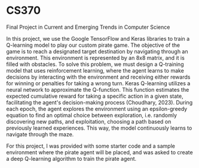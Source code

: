 # CS370
Final Project in Current and Emerging Trends in Computer Science

In this project, we use the Google TensorFlow and Keras libraries to train a Q-learning model to play our custom pirate game. The objective of the game is to reach a designated target destination by navigating through an environment. This environment is represented by an 8x8 matrix, and it is filled with obstacles. To solve this problem, we must design a Q-training model that uses reinforcement learning, where the agent learns to make decisions by interacting with the environment and receiving either rewards for winning or penalties for taking a wrong turn. 
Keras Q-learning utilizes a neural network to approximate the Q-function. This function estimates the expected cumulative reward for taking a specific action in a given state, facilitating the agent's decision-making process (Choudhary, 2023). During each epoch, the agent explores the environment using an epsilon-greedy equation to find an optimal choice between exploration, i.e. randomly discovering new paths, and exploitation, choosing a path based on previously learned experiences. This way, the model continuously learns to navigate through the maze.

For this project, I was provided with some starter code and a sample environment where the pirate agent will be placed, and was asked to create a deep Q-learning algorithm to train the pirate agent. 
